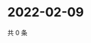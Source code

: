 # 2022-02-09

共 0 条

<!-- BEGIN WEIBO -->
<!-- 最后更新时间 Wed Feb 09 2022 14:17:25 GMT+0800 (China Standard Time) -->

<!-- END WEIBO -->
